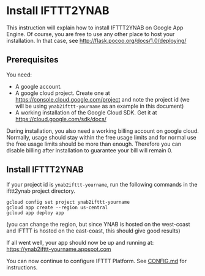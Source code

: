# Install IFTTT2YNAB

This instruction will explain how to install IFTTT2YNAB on Google App Engine.
Of course, you are free to use any other place to host your installation.
In that case, see http://flask.pocoo.org/docs/1.0/deploying/ 

## Prerequisites

You need:
- A google account.
- A google cloud project. Create one at https://console.cloud.google.com/project 
  and note the project id (we will be using `ynab2ifttt-yourname` as an example
  in this document)
- A working installation of the Google Cloud SDK.
  Get it at https://cloud.google.com/sdk/docs/

During installation, you also need a working billing account on google cloud.
Normally, usage should stay within the free usage limits and for normal use the
free usage limits should be more than enough. Therefore you can disable billing
after installation to guarantee your bill will remain 0.

## Install IFTTT2YNAB

If your project id is `ynab2ifttt-yourname`, run the following commands in the
ifttt2ynab project directory.

    gcloud config set project ynab2ifttt-yourname
    gcloud app create --region us-central
    gcloud app deploy app

(you can change the region, but since YNAB is hosted on the west-coast and
IFTTT is hosted on the east-coast, this should give good results)

If all went well, your app should now be up and running at:
https://ynab2ifttt-yourname.appspot.com

You can now continue to configure IFTTT Platform.
See [CONFIG.md](CONFIG.md) for instructions.
